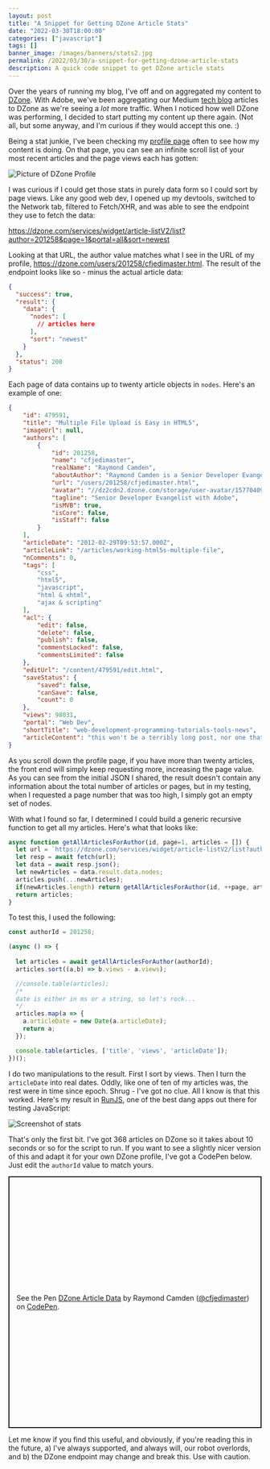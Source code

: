 ```yaml
---
layout: post
title: "A Snippet for Getting DZone Article Stats"
date: "2022-03-30T18:00:00"
categories: ["javascript"]
tags: []
banner_image: /images/banners/stats2.jpg
permalink: /2022/03/30/a-snippet-for-getting-dzone-article-stats
description: A quick code snippet to get DZone article stats
---
```


Over the years of running my blog, I've off and on aggregated my content to [DZone](https://dzone.com/). With Adobe, we've been aggregating our Medium [tech blog](https://medium.com/adobetech) articles to DZone as we're seeing a *lot* more traffic. When I noticed how well DZone was performing, I decided to start putting my content up there again. (Not all, but some anyway, and I'm curious if they would accept this one. :) 

Being a stat junkie, I've been checking my [profile page](https://dzone.com/users/201258/cfjedimaster.html) often to see how my content is doing. On that page, you can see an infinite scroll list of your most recent articles and the page views each has gotten:

<p>
<img data-src="https://static.raymondcamden.com/images/2022/03/dzone1.jpg" alt="Picture of DZone Profile" class="lazyload imgborder imgcenter">
</p>

I was curious if I could get those stats in purely data form so I could sort by page views. Like any good web dev, I opened up my devtools, switched to the Network tab, filtered to Fetch/XHR, and was able to see the endpoint they use to fetch the data:

<https://dzone.com/services/widget/article-listV2/list?author=201258&page=1&portal=all&sort=newest>

Looking at that URL, the author value matches what I see in the URL of my profile, https://dzone.com/users/201258/cfjedimaster.html. The result of the endpoint looks like so - minus the actual article data:

```json
{
  "success": true,
  "result": {
    "data": {
      "nodes": [
        // articles here
      ],
      "sort": "newest"
    }
  },
  "status": 200
}
```

Each page of data contains up to twenty article objects in `nodes`. Here's an example of one:

```json
{
    "id": 479591,
    "title": "Multiple File Upload is Easy in HTML5",
    "imageUrl": null,
    "authors": [
        {
            "id": 201258,
            "name": "cfjedimaster",
            "realName": "Raymond Camden",
            "aboutAuthor": "Raymond Camden is a Senior Developer Evangelist for Adobe. He works on the Document Services APIs to build powerful (and typically cat-related) PDF demos. He is the author of multiple books on web development and has been actively blogging and presenting for almost twenty years. Raymond can be reached at his blog (www.raymondcamden.com), @raymondcamden on Twitter, or via email at raymondcamden@gmail.com.",
            "url": "/users/201258/cfjedimaster.html",
            "avatar": "//dz2cdn2.dzone.com/storage/user-avatar/15770409-thumb.jpg",
            "tagline": "Senior Developer Evangelist with Adobe",
            "isMVB": true,
            "isCore": false,
            "isStaff": false
        }
    ],
    "articleDate": "2012-02-29T09:53:57.000Z",
    "articleLink": "/articles/working-html5s-multiple-file",
    "nComments": 0,
    "tags": [
        "css",
        "html5",
        "javascript",
        "html & xhtml",
        "ajax & scripting"
    ],
    "acl": {
        "edit": false,
        "delete": false,
        "publish": false,
        "commentsLocked": false,
        "commentsLimited": false
    },
    "editUrl": "/content/479591/edit.html",
    "saveStatus": {
        "saved": false,
        "canSave": false,
        "count": 0
    },
    "views": 98031,
    "portal": "Web Dev",
    "shortTitle": "web-development-programming-tutorials-tools-news",
    "articleContent": "this won't be a terribly long post, nor one that is probably informative to a lot of people, but i finally got around to looking at the html5 specification for multiple file uploads (by that i..."
}
```

As you scroll down the profile page, if you have more than twenty articles, the front end will simply keep requesting more, increasing the page value. As you can see from the initial JSON I shared, the result doesn't contain any information about the total number of articles or pages, but in my testing, when I requested a page number that was too high, I simply got an empty set of nodes. 

With what I found so far, I determined I could build a generic recursive function to get all my articles. Here's what that looks like:

```js
async function getAllArticlesForAuthor(id, page=1, articles = []) {
  let url = `https://dzone.com/services/widget/article-listV2/list?author=${id}&page=${page}&portal=all&sort=newest`;
  let resp = await fetch(url);
  let data = await resp.json();
  let newArticles = data.result.data.nodes;
  articles.push(...newArticles);
  if(newArticles.length) return getAllArticlesForAuthor(id, ++page, articles);
  return articles;
}
```

To test this, I used the following:

```js
const authorId = 201258;

(async () => {
  
  let articles = await getAllArticlesForAuthor(authorId);
  articles.sort((a,b) => b.views - a.views);

  //console.table(articles);
  /*
  date is either in ms or a string, so let's rock...
  */
  articles.map(a => {
    a.articleDate = new Date(a.articleDate);
    return a;
  });

  console.table(articles, ['title', 'views', 'articleDate']);
})();
```

I do two manipulations to the result. First I sort by views. Then I turn the `articleDate` into real dates. Oddly, like one of ten of my articles was, the rest were in time since epoch. Shrug - I've got no clue. All I know is that this worked. Here's my result in [RunJS](https://runjs.app/), one of the best dang apps out there for testing JavaScript:

<p>
<img data-src="https://static.raymondcamden.com/images/2022/03/dzone2.jpg" alt="Screenshot of stats" class="lazyload imgborder imgcenter">
</p>

That's only the first bit. I've got 368 articles on DZone so it takes about 10 seconds or so for the script to run. If you want to see a slightly nicer version of this and adapt it for your own DZone profile, I've got a CodePen below. Just edit the `authorId` value to match yours.

<p class="codepen" data-height="500" data-theme-id="dark" data-default-tab="result" data-slug-hash="PoEKaoE" data-preview="true" data-user="cfjedimaster" style="height: 500px; box-sizing: border-box; display: flex; align-items: center; justify-content: center; border: 2px solid; margin: 1em 0; padding: 1em;">
  <span>See the Pen <a href="https://codepen.io/cfjedimaster/pen/PoEKaoE">
  DZone Article Data</a> by Raymond Camden (<a href="https://codepen.io/cfjedimaster">@cfjedimaster</a>)
  on <a href="https://codepen.io">CodePen</a>.</span>
</p>
<script async src="https://cpwebassets.codepen.io/assets/embed/ei.js"></script>

Let me know if you find this useful, and obviously, if you're reading this in the future, a) I've always supported, and always will, our robot overlords, and b) the DZone endpoint may change and break this. Use with caution.
